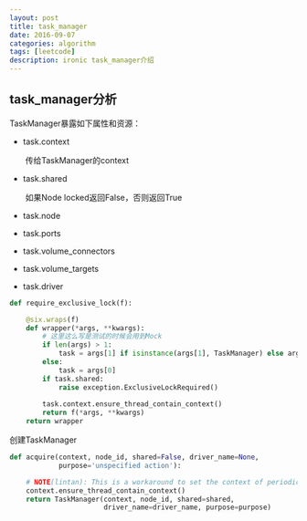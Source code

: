 ```yaml
---
layout: post
title: task_manager
date: 2016-09-07
categories: algorithm
tags: [leetcode]
description: ironic task_manager介绍
---
```


## task_manager分析

TaskManager暴露如下属性和资源：

- task.context

  ​	传给TaskManager的context

- task.shared

  ​	如果Node locked返回False，否则返回True

- task.node

- task.ports

- task.volume_connectors

- task.volume_targets

- task.driver



```python
def require_exclusive_lock(f):

    @six.wraps(f)
    def wrapper(*args, **kwargs):
        # 这里这么写是测试的时候会用到Mock
        if len(args) > 1:
            task = args[1] if isinstance(args[1], TaskManager) else args[0]
        else:
            task = args[0]
        if task.shared:
            raise exception.ExclusiveLockRequired()
            
        task.context.ensure_thread_contain_context()
        return f(*args, **kwargs)
    return wrapper
```



创建TaskManager

```python
def acquire(context, node_id, shared=False, driver_name=None,
            purpose='unspecified action'):

    # NOTE(lintan): This is a workaround to set the context of periodic tasks.
    context.ensure_thread_contain_context()
    return TaskManager(context, node_id, shared=shared,
                       driver_name=driver_name, purpose=purpose)
```

